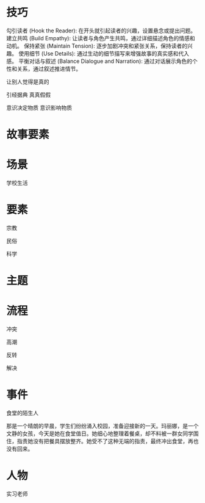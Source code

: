 # 技巧

勾引读者 (Hook the Reader): 在开头就引起读者的兴趣，设置悬念或提出问题。
建立共鸣 (Build Empathy): 让读者与角色产生共鸣，通过详细描述角色的情感和动机。
保持紧张 (Maintain Tension): 逐步加剧冲突和紧张关系，保持读者的兴趣。
使用细节 (Use Details): 通过生动的细节描写来增强故事的真实感和代入感。
平衡对话与叙述 (Balance Dialogue and Narration): 通过对话展示角色的个性和关系，通过叙述推进情节。

让别人觉得是真的

引经据典
真真假假

意识决定物质
意识影响物质

# 故事要素

# 场景

学校生活

# 要素

宗教

民俗

科学

# 主题

# 流程

冲突

高潮

反转

解决

# 事件

食堂的陌生人

那是一个晴朗的早晨，学生们纷纷涌入校园，准备迎接新的一天。玛丽娜，是一个文静的女孩，今天是她在食堂值日。她细心地整理着餐桌，却不料被一群女同学围住，指责她没有把餐具摆放整齐。她受不了这种无端的指责，最终冲出食堂，再也没有回来。

<!-- 给老师的礼物

不公平的成绩

复杂的班级关系：班级不团结但在关键时刻又能互助，比如有人为被球砸到的作者出头。
课堂上的意外：如同学因捣乱导致受伤，数学课上老师不顾学生未完成作业就收卷。
食堂值日的遭遇：女同学在食堂值日时被指责，最终逃离不再回来。
学习中的困难：因病和网络问题错过课程，考试时时间不够。
心爱物品的丢失：作者心爱的瓶子在学校被同学打碎。
玛丽娜的遭遇：被女同学用口香糖粘头发，男同学掀裙子拍照，数学老师的讽刺，因压力过大生病住院。
阿纳斯塔西娅的经历：转学到负面的苏联式学校后，不被班主任喜欢，成绩被压低，讲述知识时被嘲笑。在另一所学校借书未还及时，遭高年级女生欺负。
奥尔加的回忆：在学校因头发和画眉等被同学嘲笑，试图自残，在厕所被围堵后反抗才不再被欺负。
达里娅的故事：因贫穷、外貌和戴眼镜被同学欺凌，导致多次因高血压住院，班主任不管，现在仍有心理阴影。
学校里的搞笑经历：包括老师在课堂上发生的意外，如语文老师的裤子松紧带断裂、历史老师下巴脱臼；学生的恶作剧，如把同学的发带系在椅子上、往老师的座位下放气球等。
学生的时尚出丑：女同学穿着时尚却遭遇裤子破裂的尴尬。
逃课看电影：一些学生逃课去看电影，回来被老师要求写解释说明。
课堂上的小插曲：如学生在课上回答问题出错引发哄笑，还有在军事训练课上与老师的有趣互动。
学生之间的打闹：同学之间有过诸如把衣服藏起来、打架等行为。
动物带来的惊吓：把白鼠放在害怕老鼠的同学肩上引起恐慌。
对学校时光的回忆和感悟：有人怀念有趣的学校时光，也有人庆幸自己小时候专心学习。
玛丽娜的遭遇：被同学恶作剧粘口香糖在头发上不得不剪掉长发，被男同学掀裙子拍照，数学老师的讽刺以及因同学的玩笑被打。后来因压力过大进了医院。
阿纳斯塔西娅的经历：转学后不被班主任喜欢，因小错误被压低成绩和公开羞辱，讲述极昼极夜知识时被嘲笑，在图书馆借书未及时归还被高年级女生欺负。
奥尔加的故事：所在学校班级重新划分后出现问题，头发和化妆被同学嘲笑，曾试图自残，在厕所被欺负时反抗后不再被骚扰。
达里娅的回忆：因贫穷、外貌和戴眼镜被同学欺凌，多次因压力住院，班主任视而不见，毕业后不再与同学联系，担心孩子也有类似经历。 -->

# 人物

实习老师

